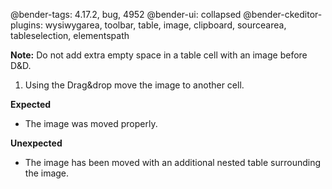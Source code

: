 @bender-tags: 4.17.2, bug, 4952
@bender-ui: collapsed
@bender-ckeditor-plugins: wysiwygarea, toolbar, table, image, clipboard, sourcearea, tableselection, elementspath

**Note:** Do not add extra empty space in a table cell with an image before D&D.

1. Using the Drag&drop move the image to another cell.

**Expected**

* The image was moved properly.

**Unexpected**

* The image has been moved with an additional nested table surrounding the image.
